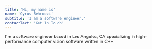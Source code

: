 ```yaml
---
title: 'Hi, my name is'
name: 'Cyrus Behroozi'
subtitle: 'I am a software engineer.'
contactText: 'Get In Touch'
---
```


I'm a software engineer based in Los Angeles, CA specializing in high-performance computer vision software written in C++.
